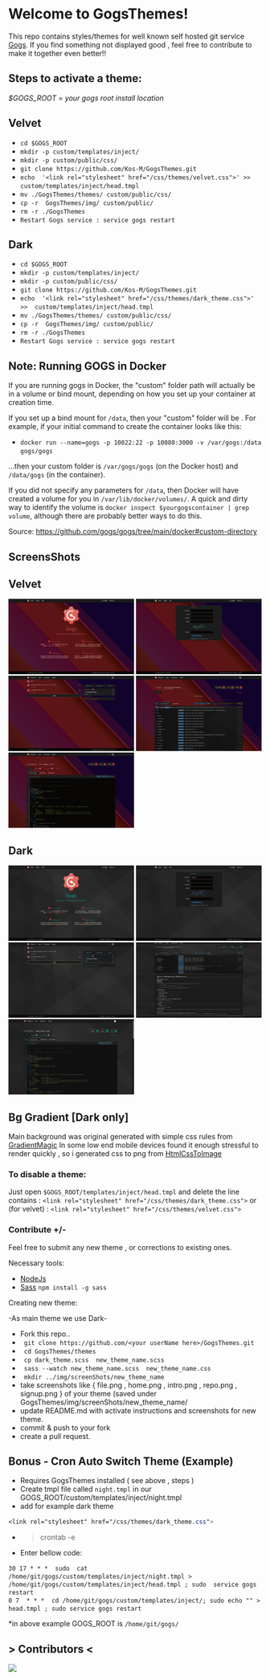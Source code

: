 # Welcome to GogsThemes!

This repo contains styles/themes  for well known self hosted git service [Gogs](https://gogs.io/).
If you find something not displayed good  , feel free to contribute
 to make it together even better!!
 
## Steps to activate a theme:
*$GOGS_ROOT = your gogs root install location*


## Velvet
 - ````cd $GOGS_ROOT```` 
 - ````mkdir -p custom/templates/inject/````
 - ````mkdir -p custom/public/css/````
 - ```git clone https://github.com/Kos-M/GogsThemes.git```
 - ````echo  '<link rel="stylesheet" href="/css/themes/velvet.css">' >> custom/templates/inject/head.tmpl```` 
 - ````mv ./GogsThemes/themes/ custom/public/css/````
 - ````cp -r  GogsThemes/img/ custom/public/````
 - ```rm -r ./GogsThemes```
 - ``` Restart Gogs service : service gogs restart ```

 ## Dark
 - ````cd $GOGS_ROOT```` 
 - ````mkdir -p custom/templates/inject/````
 - ````mkdir -p custom/public/css/````
 - ```git clone https://github.com/Kos-M/GogsThemes.git```
 - ````echo  '<link rel="stylesheet" href="/css/themes/dark_theme.css">' >>  custom/templates/inject/head.tmpl```` 
 - ````mv ./GogsThemes/themes/ custom/public/css/````
 - ````cp -r  GogsThemes/img/ custom/public/````
 - ```rm -r ./GogsThemes```
 - ``` Restart Gogs service : service gogs restart ```

## Note: Running GOGS in Docker
If you are running gogs in Docker, the "custom" folder path will actually be in a volume or bind mount, depending on how you set up your container at creation time.

If you set up a bind mount for ```/data```, then your "custom" folder will be . For example, if your initial command to create the container looks like this:

 - ```docker run --name=gogs -p 10022:22 -p 10080:3000 -v /var/gogs:/data gogs/gogs```

...then your custom folder is ```/var/gogs/gogs``` (on the Docker host) and ```/data/gogs``` (in the container).

If you did not specify any parameters for ```/data```, then Docker will have created a volume for you in ```/var/lib/docker/volumes/```. A quick and dirty way to identify the volume is ```docker inspect $yourgogscontainer | grep volume```, although there are probably better ways to do this.

Source: https://github.com/gogs/gogs/tree/main/docker#custom-directory

## ScreensShots

## Velvet

<img src="https://raw.githubusercontent.com/Kos-M/GogsThemes/master/img/screenShots/velvet/intro.png" width="250" height="150"> <img src="https://raw.githubusercontent.com/Kos-M/GogsThemes/master/img/screenShots/velvet/signup.png" width="250" height="150"> <img src="https://raw.githubusercontent.com/Kos-M/GogsThemes/master/img/screenShots/velvet/home.png" width="250" height="150"> <img src="https://raw.githubusercontent.com/Kos-M/GogsThemes/master/img/screenShots/velvet/repo.png" width="250" height="150"> <img src="https://raw.githubusercontent.com/Kos-M/GogsThemes/master/img/screenShots/velvet/file.png" width="250" height="150"> 

## Dark
<img src="https://raw.githubusercontent.com/Kos-M/GogsThemes/master/img/screenShots/intro.png" width="250" height="150"> <img src="https://raw.githubusercontent.com/Kos-M/GogsThemes/master/img/screenShots/signup.png" width="250" height="150"> <img src="https://raw.githubusercontent.com/Kos-M/GogsThemes/master/img/screenShots/home.png" width="250" height="150"> <img src="https://raw.githubusercontent.com/Kos-M/GogsThemes/master/img/screenShots/repo.png" width="250" height="150"> <img src="https://raw.githubusercontent.com/Kos-M/GogsThemes/master/img/screenShots/file.png" width="250" height="150">

## Bg Gradient [Dark only]

Main background was original generated with simple css rules from  [GradientMagic](https://www.gradientmagic.com)
In some low end mobile devices found it enough  stressful to render quickly , so i generated css to png from [HtmlCssToImage](https://htmlcsstoimage.com/)

### To disable a theme:
Just open ```$GOGS_ROOT/templates/inject/head.tmpl``` and delete 
the line contains : ```<link rel="stylesheet" href="/css/themes/dark_theme.css">```
or (for velvet) : ```<link rel="stylesheet" href="/css/themes/velvet.css">```

### Contribute +/-
 Feel free to submit any new theme , or corrections to existing ones.
 
 Necessary tools:
- [NodeJs](https://nodejs.org/en/download/) 
- [Sass](https://github.com/sass/sass) ``` npm install -g sass ```

Creating new theme:

-As main theme we use Dark-
- Fork this repo..
- ``` git clone https://github.com/<your userName here>/GogsThemes.git```
- ``` cd GogsThemes/themes```
- ``` cp dark_theme.scss  new_theme_name.scss```
- ``` sass --watch new_theme_name.scss  new_theme_name.css```
- ``` mkdir ../img/screenShots/new_theme_name```
- take screenshots like	{ file.png , home.png , intro.png , repo.png , signup.png } of your theme (saved under GogsThemes/img/screenShots/new_theme_name/
- update README.md with activate instructions and screenshots for new theme.
- commit & push to your fork 
- create a pull request.

## Bonus - Cron Auto Switch Theme (Example)
 - Requires GogsThemes installed ( see above , steps )
 - Create tmpl file called `night.tmpl`  in our GOGS_ROOT/custom/templates/inject/night.tmpl
 - add for example dark theme 
 ```css 
 <link rel="stylesheet" href="/css/themes/dark_theme.css">
 ```
  - > crontab -e
  - Enter bellow code:
```cron
30 17 * * *  sudo  cat  /home/git/gogs/custom/templates/inject/night.tmpl > /home/git/gogs/custom/templates/inject/head.tmpl ; sudo  service gogs restart
0 7  * * *  cd /home/git/gogs/custom/templates/inject/; sudo echo "" >  head.tmpl ; sudo service gogs restart
```
*in above example GOGS_ROOT  is `/home/git/gogs/`

  ## > Contributors <
<a  href="https://github.com/Kos-M/GogsThemes/graphs/contributors">
<img  src="https://contrib.rocks/image?repo=Kos-M/GogsThemes"  />
</a>
